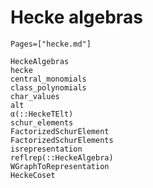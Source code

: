 # Hecke algebras
```@index
Pages=["hecke.md"]
```
```@docs
HeckeAlgebras
hecke
central_monomials
class_polynomials
char_values
alt
α(::HeckeTElt)
schur_elements
FactorizedSchurElement
FactorizedSchurElements
isrepresentation
reflrep(::HeckeAlgebra)
WGraphToRepresentation
HeckeCoset
```
